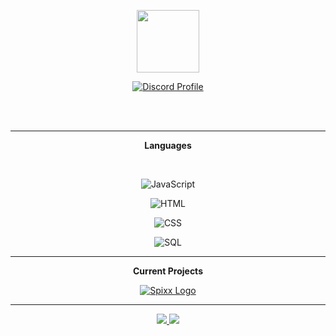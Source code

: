 <p align="center">
<img height="100em" src="https://count.getloli.com/get/@Seek0999"/> 
</p>

<p align="center">
<a href="https://spotifything-r10poqd3w-seek.vercel.app/now-playing?open" > 
 <img id="profile" src="https://lanyard.cnrad.dev/api/372786495867846656" alt="Discord Profile"> 
</a>
    </p>
</br>

</br>

---
<p align="center">
    <b>Languages</b>
</p>
</br>
 <p align="center">
    <img id="JavaScript" src="https://img.shields.io/badge/-JavaScript-5e79ff" alt="JavaScript">
</p>
 <p align="center">
    <img id="HTML" src="https://img.shields.io/badge/-HTML-5e79ff" alt="HTML">
</p>
 <p align="center">
    <img id="CSS" src="https://img.shields.io/badge/-CSS-5e79ff" alt="CSS">
</p>
 <p align="center">
    <img id="SQL" src="https://img.shields.io/badge/-SQL-5e79ff" alt="SQL">
</p>

---

<p align="center">
    <b>Current Projects</b>
</p>
<p align="center">
<a href="https://top.gg/bot/772282554950746134">
<img src="https://img.shields.io/badge/Spixx-5%2C400%2B%20Servers-red" alt="Spixx Logo">
</a>
</p>

---

<p align="center">
    <a href="https://steamcommunity.com/id/YourPpSmol/">
        <img src="https://img.shields.io/badge/-%E5%BD%A1%20Seek%20%E5%BD%A1-5e79ff?style=flat&logo=steam"/>
    </a>
    <a href="https://www.spixx.xyz/">
        <img src="https://img.shields.io/badge/-Spixx.xyz-5e79ff?style=flat"/>
    </a>
</p>
